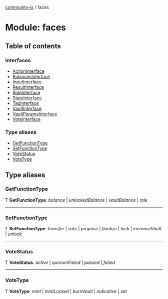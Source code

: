 [community-js](../README.md) / faces

# Module: faces

## Table of contents

### Interfaces

- [ActionInterface](../interfaces/faces.actioninterface.md)
- [BalancesInterface](../interfaces/faces.balancesinterface.md)
- [InputInterface](../interfaces/faces.inputinterface.md)
- [ResultInterface](../interfaces/faces.resultinterface.md)
- [RoleInterface](../interfaces/faces.roleinterface.md)
- [StateInterface](../interfaces/faces.stateinterface.md)
- [TagInterface](../interfaces/faces.taginterface.md)
- [VaultInterface](../interfaces/faces.vaultinterface.md)
- [VaultParamsInterface](../interfaces/faces.vaultparamsinterface.md)
- [VoteInterface](../interfaces/faces.voteinterface.md)

### Type aliases

- [GetFunctionType](faces.md#getfunctiontype)
- [SetFunctionType](faces.md#setfunctiontype)
- [VoteStatus](faces.md#votestatus)
- [VoteType](faces.md#votetype)

## Type aliases

### GetFunctionType

Ƭ **GetFunctionType**: *balance* | *unlockedBalance* | *vaultBalance* | *role*

___

### SetFunctionType

Ƭ **SetFunctionType**: *transfer* | *vote* | *propose* | *finalize* | *lock* | *increaseVault* | *unlock*

___

### VoteStatus

Ƭ **VoteStatus**: *active* | *quorumFailed* | *passed* | *failed*

___

### VoteType

Ƭ **VoteType**: *mint* | *mintLocked* | *burnVault* | *indicative* | *set*
